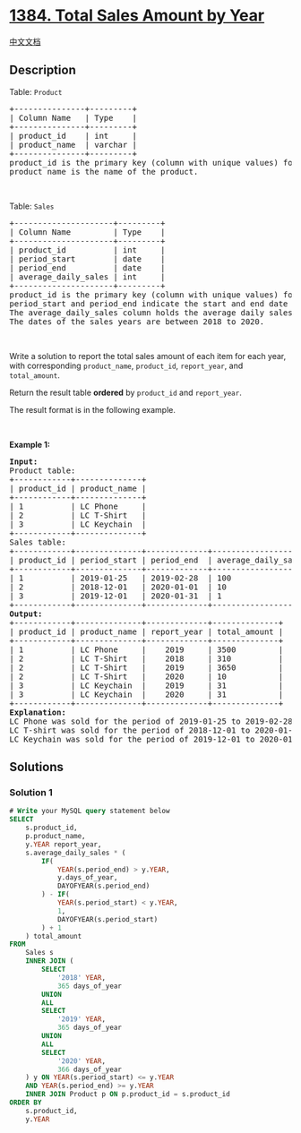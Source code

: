 # [1384. Total Sales Amount by Year](https://leetcode.com/problems/total-sales-amount-by-year)

[中文文档](./solution/1300-1399/1384.Total%20Sales%20Amount%20by%20Year/README.md)

<!-- tags:Database -->

## Description

<p>Table: <code>Product</code></p>

<pre>
+---------------+---------+
| Column Name   | Type    |
+---------------+---------+
| product_id    | int     |
| product_name  | varchar |
+---------------+---------+
product_id is the primary key (column with unique values) for this table.
product_name is the name of the product.
</pre>

<p>&nbsp;</p>

<p>Table: <code>Sales</code></p>

<pre>
+---------------------+---------+
| Column Name         | Type    |
+---------------------+---------+
| product_id          | int     |
| period_start        | date    |
| period_end          | date    |
| average_daily_sales | int     |
+---------------------+---------+
product_id is the primary key (column with unique values) for this table. 
period_start and period_end indicate the start and end date for the sales period, and both dates are inclusive.
The average_daily_sales column holds the average daily sales amount of the items for the period.
The dates of the sales years are between 2018 to 2020.
</pre>

<p>&nbsp;</p>

<p>Write a solution to report the total sales amount of each item for each year, with corresponding <code>product_name</code>, <code>product_id</code>, <code>report_year</code>, and <code>total_amount</code>.</p>

<p>Return the result table <strong>ordered</strong> by <code>product_id</code> and <code>report_year</code>.</p>

<p>The result format is in the following example.</p>

<p>&nbsp;</p>
<p><strong class="example">Example 1:</strong></p>

<pre>
<strong>Input:</strong> 
Product table:
+------------+--------------+
| product_id | product_name |
+------------+--------------+
| 1          | LC Phone     |
| 2          | LC T-Shirt   |
| 3          | LC Keychain  |
+------------+--------------+
Sales table:
+------------+--------------+-------------+---------------------+
| product_id | period_start | period_end  | average_daily_sales |
+------------+--------------+-------------+---------------------+
| 1          | 2019-01-25   | 2019-02-28  | 100                 |
| 2          | 2018-12-01   | 2020-01-01  | 10                  |
| 3          | 2019-12-01   | 2020-01-31  | 1                   |
+------------+--------------+-------------+---------------------+
<strong>Output:</strong> 
+------------+--------------+-------------+--------------+
| product_id | product_name | report_year | total_amount |
+------------+--------------+-------------+--------------+
| 1          | LC Phone     |    2019     | 3500         |
| 2          | LC T-Shirt   |    2018     | 310          |
| 2          | LC T-Shirt   |    2019     | 3650         |
| 2          | LC T-Shirt   |    2020     | 10           |
| 3          | LC Keychain  |    2019     | 31           |
| 3          | LC Keychain  |    2020     | 31           |
+------------+--------------+-------------+--------------+
<strong>Explanation:</strong> 
LC Phone was sold for the period of 2019-01-25 to 2019-02-28, and there are 35 days for this period. Total amount 35*100 = 3500. 
LC T-shirt was sold for the period of 2018-12-01 to 2020-01-01, and there are 31, 365, 1 days for years 2018, 2019 and 2020 respectively.
LC Keychain was sold for the period of 2019-12-01 to 2020-01-31, and there are 31, 31 days for years 2019 and 2020 respectively.
</pre>

## Solutions

### Solution 1

<!-- tabs:start -->

```sql
# Write your MySQL query statement below
SELECT
    s.product_id,
    p.product_name,
    y.YEAR report_year,
    s.average_daily_sales * (
        IF(
            YEAR(s.period_end) > y.YEAR,
            y.days_of_year,
            DAYOFYEAR(s.period_end)
        ) - IF(
            YEAR(s.period_start) < y.YEAR,
            1,
            DAYOFYEAR(s.period_start)
        ) + 1
    ) total_amount
FROM
    Sales s
    INNER JOIN (
        SELECT
            '2018' YEAR,
            365 days_of_year
        UNION
        ALL
        SELECT
            '2019' YEAR,
            365 days_of_year
        UNION
        ALL
        SELECT
            '2020' YEAR,
            366 days_of_year
    ) y ON YEAR(s.period_start) <= y.YEAR
    AND YEAR(s.period_end) >= y.YEAR
    INNER JOIN Product p ON p.product_id = s.product_id
ORDER BY
    s.product_id,
    y.YEAR
```

<!-- tabs:end -->

<!-- end -->
